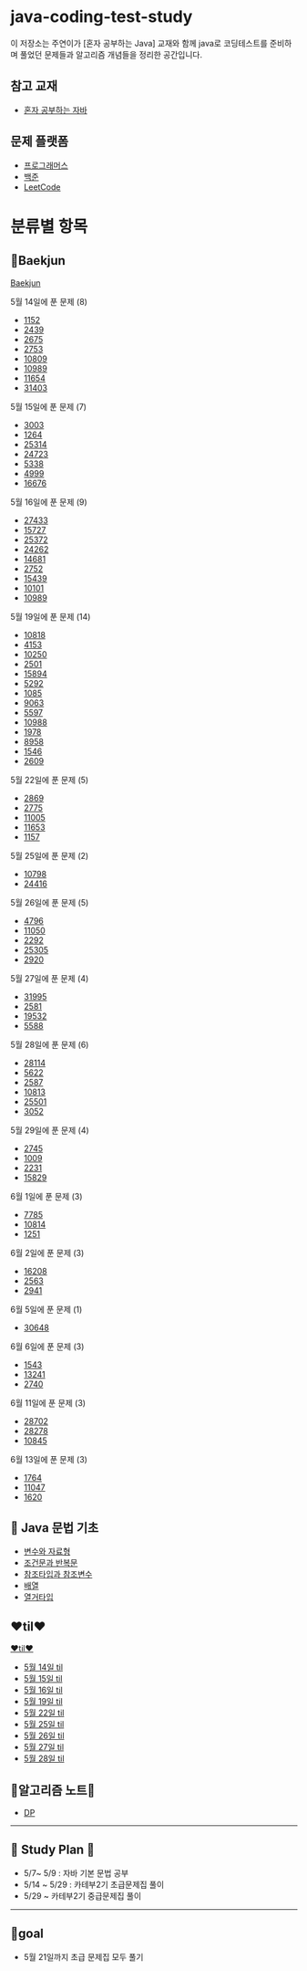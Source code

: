 # java-coding-test-study

이 저장소는 주연이가 [혼자 공부하는 Java] 교재와 함께 java로 코딩테스트를 준비하며 풀었던 문제들과 알고리즘 개념들을 정리한 공간입니다.
## 참고 교재
- [혼자 공부하는 자바](https://www.coupang.com/vp/products/7884256008?itemId=21568952354&vendorItemId=88774434953&src=1042503&spec=10304982&addtag=400&ctag=7884256008&lptag=10304982I21568952354&itime=20250508124828&pageType=PRODUCT&pageValue=7884256008&wPcid=17466761080464604709543&wRef=&wTime=20250508124828&redirect=landing&gclid=CjwKCAjwiezABhBZEiwAEbTPGAnrsyTYW_rTgcWW-xXwdhgbs_GcJlWKMnhAxkUKwVs_ys8g2aloBhoClvsQAvD_BwE&mcid=f34ecf270054437d92896d3b3d13e6e7&campaignid=21687111353&adgroupid=)
## 문제 플랫폼
- [프로그래머스](https://programmers.co.kr/)
- [백준](https://www.acmicpc.net/)
- [LeetCode](https://leetcode.com/)

# 분류별 항목
## 🌸Baekjun
[Baekjun](https://github.com/juyeon320/java-coding-test-study/tree/main/src/main/java/baekjoon)

5월 14일에 푼 문제 (8)
- [1152](https://github.com/juyeon320/java-coding-test-study/blob/main/src/main/java/baekjoon/_1152.java)
- [2439](https://github.com/juyeon320/java-coding-test-study/blob/main/src/main/java/baekjoon/_2439.java)
- [2675](https://github.com/juyeon320/java-coding-test-study/blob/main/src/main/java/baekjoon/_2675.java)
- [2753](https://github.com/juyeon320/java-coding-test-study/blob/main/src/main/java/baekjoon/_2753.java)
- [10809](https://github.com/juyeon320/java-coding-test-study/blob/main/src/main/java/baekjoon/_108099.java)
- [10989](https://github.com/juyeon320/java-coding-test-study/blob/main/src/main/java/baekjoon/_10989.java)
- [11654](https://github.com/juyeon320/java-coding-test-study/blob/main/src/main/java/baekjoon/_11654.java)
- [31403](https://github.com/juyeon320/java-coding-test-study/blob/main/src/main/java/baekjoon/_31403.java)

5월 15일에 푼 문제 (7)
- [3003](https://github.com/juyeon320/java-coding-test-study/blob/main/src/main/java/baekjoon/_3003.java)
- [1264](https://github.com/juyeon320/java-coding-test-study/blob/main/src/main/java/baekjoon/_1264.java)
- [25314](https://github.com/juyeon320/java-coding-test-study/blob/main/src/main/java/baekjoon/_25314.java)
- [24723](https://github.com/juyeon320/java-coding-test-study/blob/main/src/main/java/baekjoon/_24723.java)
- [5338](https://github.com/juyeon320/java-coding-test-study/blob/main/src/main/java/baekjoon/_5338.java)
- [4999](https://github.com/juyeon320/java-coding-test-study/blob/main/src/main/java/baekjoon/_4999.java)
- [16676](https://github.com/juyeon320/java-coding-test-study/blob/main/src/main/java/baekjoon/_16676.java)

5월 16일에 푼 문제 (9)
- [27433](https://github.com/juyeon320/java-coding-test-study/blob/main/src/main/java/baekjoon/_27433.java)
- [15727](https://github.com/juyeon320/java-coding-test-study/blob/main/src/main/java/baekjoon/_15727.java)
- [25372](https://github.com/juyeon320/java-coding-test-study/blob/main/src/main/java/baekjoon/_25372.java)
- [24262](https://github.com/juyeon320/java-coding-test-study/blob/main/src/main/java/baekjoon/_24262.java)
- [14681](https://github.com/juyeon320/java-coding-test-study/blob/main/src/main/java/baekjoon/_14681.java)
- [2752](https://github.com/juyeon320/java-coding-test-study/blob/main/src/main/java/baekjoon/_2752.java)
- [15439](https://github.com/juyeon320/java-coding-test-study/blob/main/src/main/java/baekjoon/_15439.java)
- [10101](https://github.com/juyeon320/java-coding-test-study/blob/main/src/main/java/baekjoon/_10101.java)
- [10989](https://github.com/juyeon320/java-coding-test-study/blob/main/src/main/java/baekjoon/_10989.java)

5월 19일에 푼 문제 (14)
- [10818](https://github.com/juyeon320/java-coding-test-study/blob/main/src/main/java/baekjoon/_10818.java)
- [4153](https://github.com/juyeon320/java-coding-test-study/blob/main/src/main/java/baekjoon/_4153.java)
- [10250](https://github.com/juyeon320/java-coding-test-study/blob/main/src/main/java/baekjoon/_10250.java)
- [2501](https://github.com/juyeon320/java-coding-test-study/blob/main/src/main/java/baekjoon/_2501.java)
- [15894](https://github.com/juyeon320/java-coding-test-study/blob/main/src/main/java/baekjoon/_15894.java)
- [5292](https://github.com/juyeon320/java-coding-test-study/blob/main/src/main/java/baekjoon/_5292.java)
- [1085](https://github.com/juyeon320/java-coding-test-study/blob/main/src/main/java/baekjoon/_1085.java)
- [9063](https://github.com/juyeon320/java-coding-test-study/blob/main/src/main/java/baekjoon/_9063.java)
- [5597](https://github.com/juyeon320/java-coding-test-study/blob/main/src/main/java/baekjoon/_5597.java)
- [10988](https://github.com/juyeon320/java-coding-test-study/blob/main/src/main/java/baekjoon/_10988.java)
- [1978](https://github.com/juyeon320/java-coding-test-study/blob/main/src/main/java/baekjoon/_1978.java)
- [8958](https://github.com/juyeon320/java-coding-test-study/blob/main/src/main/java/baekjoon/_8985.java)
- [1546](https://github.com/juyeon320/java-coding-test-study/blob/main/src/main/java/baekjoon/_1546.java)
- [2609](https://github.com/juyeon320/java-coding-test-study/blob/main/src/main/java/baekjoon/_2609.java)

5월 22일에 푼 문제 (5)
- [2869](https://github.com/juyeon320/java-coding-test-study/blob/main/src/main/java/baekjoon/_2869.java)
- [2775](https://github.com/juyeon320/java-coding-test-study/blob/main/src/main/java/baekjoon/_2275.java)
- [11005](https://github.com/juyeon320/java-coding-test-study/blob/main/src/main/java/baekjoon/_11005.java)
- [11653](https://github.com/juyeon320/java-coding-test-study/blob/main/src/main/java/baekjoon/_11653.java)
- [1157](https://github.com/juyeon320/java-coding-test-study/blob/main/src/main/java/baekjoon/_1157.java)


5월 25일에 푼 문제 (2)
- [10798](https://github.com/juyeon320/java-coding-test-study/blob/main/src/main/java/baekjoon/_10798.java)
- [24416](https://github.com/juyeon320/java-coding-test-study/blob/main/src/main/java/baekjoon/_24416.java)

5월 26일에 푼 문제 (5)
- [4796](https://github.com/juyeon320/java-coding-test-study/blob/main/src/main/java/baekjoon/_4796.java)
- [11050](https://github.com/juyeon320/java-coding-test-study/blob/main/src/main/java/baekjoon/_11050.java)
- [2292](https://github.com/juyeon320/java-coding-test-study/blob/main/src/main/java/baekjoon/_2292.java)
- [25305](https://github.com/juyeon320/java-coding-test-study/blob/main/src/main/java/baekjoon/_25305.java)
- [2920](https://github.com/juyeon320/java-coding-test-study/blob/main/src/main/java/baekjoon/_2920.java)

5월 27일에 푼 문제 (4)
- [31995](https://github.com/juyeon320/java-coding-test-study/blob/main/src/main/java/baekjoon/_31995.java)
- [2581](https://github.com/juyeon320/java-coding-test-study/blob/main/src/main/java/baekjoon/_2581.java)
- [19532](https://github.com/juyeon320/java-coding-test-study/blob/main/src/main/java/baekjoon/_19532.java)
- [5588](https://github.com/juyeon320/java-coding-test-study/blob/main/src/main/java/baekjoon/_5588.java)

5월 28일에 푼 문제 (6)
- [28114](https://github.com/juyeon320/java-coding-test-study/blob/main/src/main/java/baekjoon/_28114.java)
- [5622](https://github.com/juyeon320/java-coding-test-study/blob/main/src/main/java/baekjoon/_5622.java)
- [2587](https://github.com/juyeon320/java-coding-test-study/blob/main/src/main/java/baekjoon/_2587.java)
- [10813](https://github.com/juyeon320/java-coding-test-study/blob/main/src/main/java/baekjoon/_10813.java)
- [25501](https://github.com/juyeon320/java-coding-test-study/blob/main/src/main/java/baekjoon/_25501.java)
- [3052](https://github.com/juyeon320/java-coding-test-study/blob/main/src/main/java/baekjoon/_3052.java)

5월 29일에 푼 문제 (4)
- [2745]()
- [1009]()
- [2231]()
- [15829]()

6월 1일에 푼 문제 (3)
- [7785]()
- [10814]()
- [1251]()

6월 2일에 푼 문제 (3)
- [16208]()
- [2563]()
- [2941]()

6월 5일에 푼 문제 (1)
- [30648]()

6월 6일에 푼 문제 (3)
- [1543]()
- [13241]()
- [2740]()

6월 11일에 푼 문제 (3)
- [28702]()
- [28278]()
- [10845]()

6월 13일에 푼 문제 (3)
- [1764]()
- [11047]()
- [1620]()

## 📌 Java 문법 기초
- [변수와 자료형](https://github.com/juyeon320/java-coding-test-study/blob/main/java_study/01_%EB%B3%80%EC%88%98%EC%99%80_%EC%9E%90%EB%A3%8C%ED%98%95.md)
- [조건문과 반복문](https://github.com/juyeon320/java-coding-test-study/blob/main/java_study/02_%EC%A1%B0%EA%B1%B4%EB%AC%B8%EA%B3%BC%20%EB%B0%98%EB%B3%B5%EB%AC%B8.md)
- [참조타입과 참조변수](https://github.com/juyeon320/java-coding-test-study/blob/main/java_study/03_%EC%B0%B8%EC%A1%B0%ED%83%80%EC%9E%85%EA%B3%BC%20%EC%B0%B8%EC%A1%B0%EB%B3%80%EC%88%98.md)
- [배열](https://github.com/juyeon320/java-coding-test-study/blob/main/java_study/04_%EB%B0%B0%EC%97%B4.md)
- [열거타입](https://github.com/juyeon320/java-coding-test-study/blob/main/java_study/05_%EC%97%B4%EA%B1%B0%ED%83%80%EC%9E%85.md)

## ❤️til❤️
[❤️til❤️](https://github.com/juyeon320/java-coding-test-study/tree/main/til)
- [5월 14일 til](https://github.com/juyeon320/java-coding-test-study/blob/main/til/5_14_til.md)
- [5월 15일 til](https://github.com/juyeon320/java-coding-test-study/blob/main/til/5_15_til.md)
- [5월 16일 til](https://github.com/juyeon320/java-coding-test-study/blob/main/til/5_16_til.md)
- [5월 19일 til](https://github.com/juyeon320/java-coding-test-study/blob/main/til/5_19_til.md)
- [5월 22일 til](https://github.com/juyeon320/java-coding-test-study/blob/main/til/5_22_til.md)
- [5월 25일 til](https://github.com/juyeon320/java-coding-test-study/blob/main/til/5_25_til.md)
- [5월 26일 til](https://github.com/juyeon320/java-coding-test-study/blob/main/til/5_26_til.md)
- [5월 27일 til](https://github.com/juyeon320/java-coding-test-study/blob/main/til/5_27_til.md)
- [5월 28일 til](https://github.com/juyeon320/java-coding-test-study/blob/main/til/5_28_til.md)


## 🤍알고리즘 노트🤍
- [DP]()

----------------------------------------------------
## 🍒 Study Plan 🍒
- 5/7~ 5/9 : 자바 기본 문법 공부
- 5/14 ~ 5/29 : 카테부2기 초급문제집 풀이
- 5/29 ~ 카테부2기 중급문제집 풀이

----------------------------------------------------
## 🏅goal
- 5월 21일까지 초급 문제집 모두 풀기 